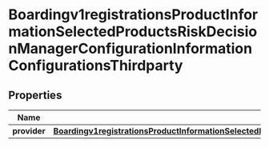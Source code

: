 
# Boardingv1registrationsProductInformationSelectedProductsRiskDecisionManagerConfigurationInformationConfigurationsThirdparty

## Properties
Name | Type | Description | Notes
------------ | ------------- | ------------- | -------------
**provider** | [**Boardingv1registrationsProductInformationSelectedProductsRiskDecisionManagerConfigurationInformationConfigurationsThirdpartyProvider**](Boardingv1registrationsProductInformationSelectedProductsRiskDecisionManagerConfigurationInformationConfigurationsThirdpartyProvider.md) |  |  [optional]



